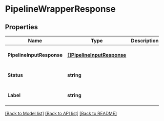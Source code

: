 # PipelineWrapperResponse

## Properties
Name | Type | Description | Notes
------------ | ------------- | ------------- | -------------
**PipelineInputResponse** | [**[]PipelineInputResponse**](PipelineInputResponse.md) |  | [optional] [default to null]
**Status** | **string** |  | [optional] [default to null]
**Label** | **string** |  | [optional] [default to null]

[[Back to Model list]](../README.md#documentation-for-models) [[Back to API list]](../README.md#documentation-for-api-endpoints) [[Back to README]](../README.md)

